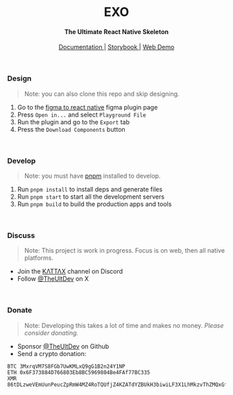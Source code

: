 <!-- Header  -->
<h1 align="center">
  EXO
</h1>
<h4 align="center">
  The Ultimate React Native Skeleton
</h6>
<p align="center">
  <a href="https://exo.ult.dev" _target="blank">
    Documentation
  </a> |
    <a href="https://exo.fig.run" _target="blank">
    Storybook
  </a> |
  <a href="https://web.exo.ult.dev" _target="blank">
    Web Demo
  </a>
</p>

<br/>

### Design

> Note: you can also clone this repo and skip designing.

1. Go to the [figma to react native](https://www.figma.com/community/plugin/821138713091291738) figma plugin page
2. Press `Open in...` and select `Playground File`
3. Run the plugin and go to the `Export` tab
4. Press the `Download Components` button

<br/>

### Develop

> Note: you must have [pnpm](https://pnpm.io) installed to develop.

1. Run `pnpm install` to install deps and generate files
2. Run `pnpm start` to start all the development servers
3. Run `pnpm build` to build the production apps and tools

<br/>

### Discuss

> Note: This project is work in progress. Focus is on web, then all native platforms.

- Join the [ΚΛΤΤΛΧ](https://discord.com/invite/TzhDRyj) channel on Discord
- Follow [@TheUltDev](https://x.com/theultdev) on X

<br/>

### Donate

> Note: Developing this takes a lot of time and makes no money. *Please consider donating.*

- Sponsor [@TheUltDev](https://github.com/sponsors/TheUltDev) on Github
- Send a crypto donation:

```
BTC 3MxrqVM7S8FGb7UwKMLxQ9gG1B2n24Y1NP
ETH 0x6F373884D766803Eb8BC5969804Be4FAf77BC335
XMR 86tDLzweVEmUunPeucZpRmW4MZ4RoTQUfjZ4KZATdYZBUkH3biwiLF3X1LhMkzvThZMQxGfGZFFwxRRWA7M5sVfv7AMPjsD
```
